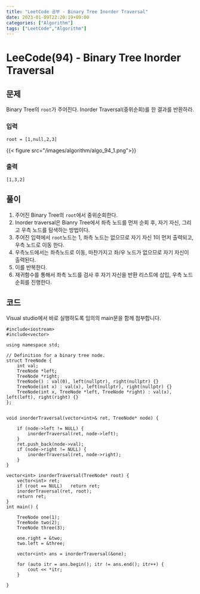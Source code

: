 ```yaml
---
title: "LeetCode 공부 - Binary Tree Inorder Traversal"
date: 2023-01-09T22:20:19+09:00
categories: ["Algorithm"]
tags: ["LeetCode","Algorithm"]
---
```


# LeeCode(94) - Binary Tree Inorder Traversal

## 문제
Binary Tree의 `root`가 주어진다. Inorder Traversal(중위순회)를 한 결과를 반환하라.

### 입력
```
root = [1,null,2,3]
```
{{< figure src="/images/algorithm/algo_94_1.png">}}

### 출력
```
[1,3,2]
```

## 풀이
1. 주어진 Binary Tree의 `root`에서 중위순회한다.
2. Inorder traversal은 Bianry Tree에서 좌측 노드를 먼저 순회 후, 자기 자신, 그리고 우측 노드를 탐색하는 방법이다.
3. 주어진 입력에서 `root`노드는 1, 좌측 노드는 없으므로 자기 자신 1이 먼저 출력되고, 우측 노드로 이동 한다.
4. 우측노드에서는 좌측노드로 이동, 마찬가지고 좌/우 노드가 없으므로 자기 자신이 출력된다.
5. 이를 반복한다.
6. 재귀함수를 통해서 좌측 노드를 검사 후 자기 자신을 반환 리스트에 삽입, 우측 노드순회를 진행한다.



## 코드
Visual studio에서 바로 실행하도록 임의의 main문을 함께 첨부합니다.
```
#include<iostream>
#include<vector>

using namespace std;

// Definition for a binary tree node.
struct TreeNode {
    int val;
    TreeNode *left;
    TreeNode *right;
    TreeNode() : val(0), left(nullptr), right(nullptr) {}
    TreeNode(int x) : val(x), left(nullptr), right(nullptr) {}
    TreeNode(int x, TreeNode *left, TreeNode *right) : val(x), left(left), right(right) {}
};

    
void inorderTraversal(vector<int>& ret, TreeNode* node) {
    
    if (node->left != NULL) {
        inorderTraversal(ret, node->left);
    }
    ret.push_back(node->val);
    if (node->right != NULL) {
        inorderTraversal(ret, node->right);
    }
}

vector<int> inorderTraversal(TreeNode* root) {
    vector<int> ret;
    if (root == NULL)   return ret;
    inorderTraversal(ret, root);
    return ret;
}
int main() {
    
    TreeNode one(1);
    TreeNode two(2);
    TreeNode three(3);

    one.right = &two;
    two.left = &three;

    vector<int> ans = inorderTraversal(&one);

    for (auto itr = ans.begin(); itr != ans.end(); itr++) {
        cout << *itr;
    }
    
}
```